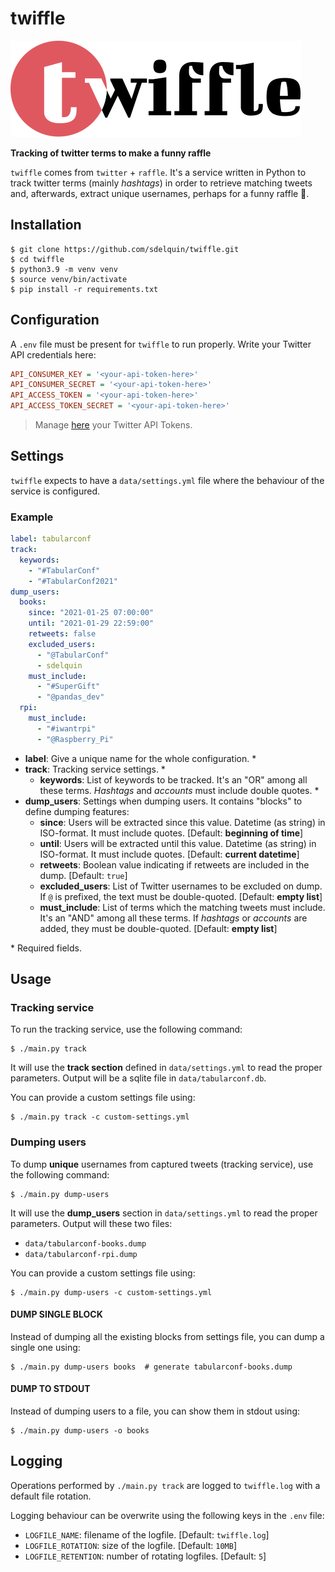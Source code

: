 # twiffle

![Twiffle Logo](twiffle-logo.svg)

**Tracking of twitter terms to make a funny raffle**

`twiffle` comes from `twitter` + `raffle`. It's a service written in Python to track twitter terms (mainly _hashtags_) in order to retrieve matching tweets and, afterwards, extract unique usernames, perhaps for a funny raffle 🎉.

## Installation

```console
$ git clone https://github.com/sdelquin/twiffle.git
$ cd twiffle
$ python3.9 -m venv venv
$ source venv/bin/activate
$ pip install -r requirements.txt
```

## Configuration

A `.env` file must be present for `twiffle` to run properly. Write your Twitter API credentials here:

```ini
API_CONSUMER_KEY = '<your-api-token-here>'
API_CONSUMER_SECRET = '<your-api-token-here>'
API_ACCESS_TOKEN = '<your-api-token-here>'
API_ACCESS_TOKEN_SECRET = '<your-api-token-here>'
```

> Manage [here](https://developer.twitter.com/en/portal/dashboard) your Twitter API Tokens.

## Settings

`twiffle` expects to have a `data/settings.yml` file where the behaviour of the service is configured.

### Example

```yml
label: tabularconf
track:
  keywords:
    - "#TabularConf"
    - "#TabularConf2021"
dump_users:
  books:
    since: "2021-01-25 07:00:00"
    until: "2021-01-29 22:59:00"
    retweets: false
    excluded_users:
      - "@TabularConf"
      - sdelquin
    must_include:
      - "#SuperGift"
      - "@pandas_dev"
  rpi:
    must_include:
      - "#iwantrpi"
      - "@Raspberry_Pi"
```

- **label**: Give a unique name for the whole configuration. \*
- **track**: Tracking service settings. \*
  - **keywords**: List of keywords to be tracked. It's an "OR" among all these terms. _Hashtags_ and _accounts_ must include double quotes. \*
- **dump_users**: Settings when dumping users. It contains "blocks" to define dumping features:
  - **since**: Users will be extracted since this value. Datetime (as string) in ISO-format. It must include quotes. [Default: **beginning of time**]
  - **until**: Users will be extracted until this value. Datetime (as string) in ISO-format. It must include quotes. [Default: **current datetime**]
  - **retweets**: Boolean value indicating if retweets are included in the dump. [Default: `true`]
  - **excluded_users**: List of Twitter usernames to be excluded on dump. If `@` is prefixed, the text must be double-quoted. [Default: **empty list**]
  - **must_include**: List of terms which the matching tweets must include. It's an "AND" among all these terms. If _hashtags_ or _accounts_ are added, they must be double-quoted. [Default: **empty list**]

\* Required fields.

## Usage

### Tracking service

To run the tracking service, use the following command:

```console
$ ./main.py track
```

It will use the **track section** defined in `data/settings.yml` to read the proper parameters. Output will be a sqlite file in `data/tabularconf.db`.

You can provide a custom settings file using:

```console
$ ./main.py track -c custom-settings.yml
```

### Dumping users

To dump **unique** usernames from captured tweets (tracking service), use the following command:

```console
$ ./main.py dump-users
```

It will use the **dump_users** section in `data/settings.yml` to read the proper parameters. Output will these two files:

- `data/tabularconf-books.dump`
- `data/tabularconf-rpi.dump`

You can provide a custom settings file using:

```console
$ ./main.py dump-users -c custom-settings.yml
```

#### DUMP SINGLE BLOCK

Instead of dumping all the existing blocks from settings file, you can dump a single one using:

```console
$ ./main.py dump-users books  # generate tabularconf-books.dump
```

#### DUMP TO STDOUT

Instead of dumping users to a file, you can show them in stdout using:

```console
$ ./main.py dump-users -o books
```

## Logging

Operations performed by `./main.py track` are logged to `twiffle.log` with a default file rotation.

Logging behaviour can be overwrite using the following keys in the `.env` file:

- `LOGFILE_NAME`: filename of the logfile. [Default: `twiffle.log`]
- `LOGFILE_ROTATION`: size of the logfile. [Default: `10MB`]
- `LOGFILE_RETENTION`: number of rotating logfiles. [Default: `5`]
